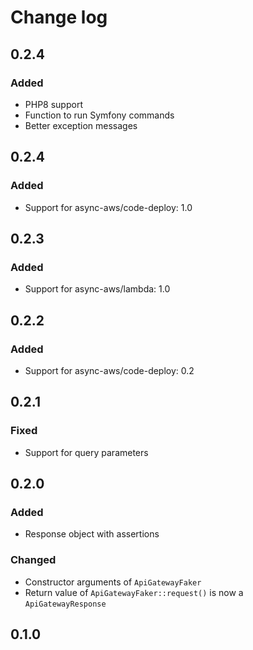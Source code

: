 # Change log

## 0.2.4

### Added

- PHP8 support
- Function to run Symfony commands
- Better exception messages

## 0.2.4

### Added

- Support for async-aws/code-deploy: 1.0

## 0.2.3

### Added

- Support for async-aws/lambda: 1.0

## 0.2.2

### Added

- Support for async-aws/code-deploy: 0.2

## 0.2.1

### Fixed

- Support for query parameters

## 0.2.0

### Added

- Response object with assertions

### Changed

- Constructor arguments of `ApiGatewayFaker`
- Return value of `ApiGatewayFaker::request()` is now a `ApiGatewayResponse`

## 0.1.0
